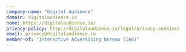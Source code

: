 ```yaml
---
company-name: "Digital Audience"
domain: digitalaudience.io
home: https://digitalaudience.io/
privacy-policy: http://digitalaudience.io/legal/privacy-cookies/
email: privacy@digitalaudience.io
member-of: "Interactive Advertising Bureau (IAB)"
---
```




